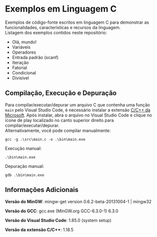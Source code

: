 # Exemplos em Linguagem C

Exemplos de código-fonte escritos em linguagem C para demonstrar as
funcionalidades, características e recursos da linguagem.  
Listagem dos exemplos contidos neste repositório:

- Olá, mundo!
- Variáveis
- Operadores
- Entrada padrão (scanf)
- Iteração
- Fatorial
- Condicional
- Divisível

## Compilação, Execução e Depuração

Para compilar/executar/depurar um arquivo C que contenha uma função `main` pelo
Visual Studio Code, é necessário instalar a extensão
[C/C++ da Microsoft](https://marketplace.visualstudio.com/items?itemName=ms-vscode.cpptools).
Após instalar, abra o arquivo no Visual Studio Code e clique no ícone de play
localizado no canto superior direito para compilar/executar/depurar.  
Alternativamente, você pode compilar manualmente:

```
gcc -g .\src\main.c -o .\bin\main.exe
```

Execução manual:

```
.\bin\main.exe
```

Depuração manual:

```
gdb .\bin\main.exe
```

## Informações Adicionais

**Versão do MinGW**: mingw-get version 0.6.2-beta-20131004-1 | mingw32

**Versão do GCC**: gcc.exe (MinGW.org GCC-6.3.0-1) 6.3.0

**Versão do Visual Studio Code**: 1.85.0 (system setup)

**Versão da extensão C/C++**: 1.18.5
